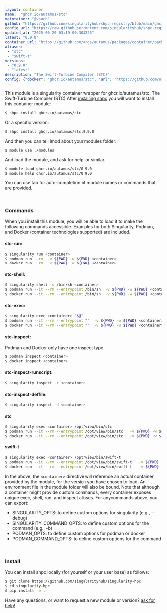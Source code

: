 ```yaml
---
layout: container
name:  "ghcr.io/autamus/stc"
maintainer: "@vsoch"
github: "https://github.com/singularityhub/shpc-registry/blob/main/ghcr.io/autamus/stc/container.yaml"
config_url: "https://raw.githubusercontent.com/singularityhub/shpc-registry/main/ghcr.io/autamus/stc/container.yaml"
updated_at: "2025-06-20 03:19:00.308226"
latest: "0.9.0"
container_url: "https://github.com/orgs/autamus/packages/container/package/stc"
aliases:
 - "stc"
 - "swift-t"
versions:
 - "0.9.0"
 - "latest"
description: "The Swift-Turbine Compiler (STC)"
config: {"docker": "ghcr.io/autamus/stc", "url": "https://github.com/orgs/autamus/packages/container/package/stc", "maintainer": "@vsoch", "description": "The Swift-Turbine Compiler (STC)", "latest": {"0.9.0": "sha256:5f74444f5537365f9f9984c3e69dc0157bebca1b322c5ebfc6f3ad55749434e4"}, "tags": {"0.9.0": "sha256:5f74444f5537365f9f9984c3e69dc0157bebca1b322c5ebfc6f3ad55749434e4", "latest": "sha256:5f74444f5537365f9f9984c3e69dc0157bebca1b322c5ebfc6f3ad55749434e4"}, "aliases": {"stc": "/opt/view/bin/stc", "swift-t": "/opt/view/bin/swift-t"}}
---
```


This module is a singularity container wrapper for ghcr.io/autamus/stc.
The Swift-Turbine Compiler (STC)
After [installing shpc](#install) you will want to install this container module:


```bash
$ shpc install ghcr.io/autamus/stc
```

Or a specific version:

```bash
$ shpc install ghcr.io/autamus/stc:0.9.0
```

And then you can tell lmod about your modules folder:

```bash
$ module use ./modules
```

And load the module, and ask for help, or similar.

```bash
$ module load ghcr.io/autamus/stc/0.9.0
$ module help ghcr.io/autamus/stc/0.9.0
```

You can use tab for auto-completion of module names or commands that are provided.

<br>

### Commands

When you install this module, you will be able to load it to make the following commands accessible.
Examples for both Singularity, Podman, and Docker (container technologies supported) are included.

#### stc-run:

```bash
$ singularity run <container>
$ podman run --rm  -v ${PWD} -w ${PWD} <container>
$ docker run --rm  -v ${PWD} -w ${PWD} <container>
```

#### stc-shell:

```bash
$ singularity shell -s /bin/sh <container>
$ podman run --it --rm --entrypoint /bin/sh  -v ${PWD} -w ${PWD} <container>
$ docker run --it --rm --entrypoint /bin/sh  -v ${PWD} -w ${PWD} <container>
```

#### stc-exec:

```bash
$ singularity exec <container> "$@"
$ podman run --it --rm --entrypoint ""  -v ${PWD} -w ${PWD} <container> "$@"
$ docker run --it --rm --entrypoint ""  -v ${PWD} -w ${PWD} <container> "$@"
```

#### stc-inspect:

Podman and Docker only have one inspect type.

```bash
$ podman inspect <container>
$ docker inspect <container>
```

#### stc-inspect-runscript:

```bash
$ singularity inspect -r <container>
```

#### stc-inspect-deffile:

```bash
$ singularity inspect -d <container>
```


#### stc

```bash
$ singularity exec <container> /opt/view/bin/stc
$ podman run --it --rm --entrypoint /opt/view/bin/stc   -v ${PWD} -w ${PWD} <container> -c " $@"
$ docker run --it --rm --entrypoint /opt/view/bin/stc   -v ${PWD} -w ${PWD} <container> -c " $@"
```


#### swift-t

```bash
$ singularity exec <container> /opt/view/bin/swift-t
$ podman run --it --rm --entrypoint /opt/view/bin/swift-t   -v ${PWD} -w ${PWD} <container> -c " $@"
$ docker run --it --rm --entrypoint /opt/view/bin/swift-t   -v ${PWD} -w ${PWD} <container> -c " $@"
```



In the above, the `<container>` directive will reference an actual container provided
by the module, for the version you have chosen to load. An environment file in the
module folder will also be bound. Note that although a container
might provide custom commands, every container exposes unique exec, shell, run, and
inspect aliases. For anycommands above, you can export:

 - SINGULARITY_OPTS: to define custom options for singularity (e.g., --debug)
 - SINGULARITY_COMMAND_OPTS: to define custom options for the command (e.g., -b)
 - PODMAN_OPTS: to define custom options for podman or docker
 - PODMAN_COMMAND_OPTS: to define custom options for the command

<br>

### Install

You can install shpc locally (for yourself or your user base) as follows:

```bash
$ git clone https://github.com/singularityhub/singularity-hpc
$ cd singularity-hpc
$ pip install -e .
```

Have any questions, or want to request a new module or version? [ask for help!](https://github.com/singularityhub/singularity-hpc/issues)